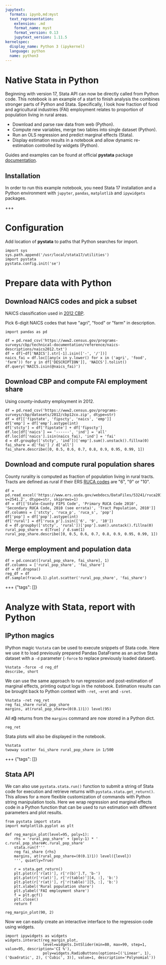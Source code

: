 ```yaml
---
jupytext:
  formats: ipynb,md:myst
  text_representation:
    extension: .md
    format_name: myst
    format_version: 0.13
    jupytext_version: 1.11.5
kernelspec:
  display_name: Python 3 (ipykernel)
  language: python
  name: python3
---
```


# Native Stata in Python

Beginning with version 17, Stata API can now be directly called from Python code. This notebook is an example of a start to finish analysis the combines stronger parts of Python and Stata. Specifically, I look how fraction of food and agricultural industries (FAI) employment relates to proportion of population living in rural areas.

- Download and parse raw data from web (Python).
- Compute new variables, merge two tables into single dataset (Python).
- Run an OLS regression and predict marginal effects (Stata).
- Display estimation results in a notebook and allow dynamic re-estimation controlled by widgets (Python).

Guides and examples can be found at official **pystata** package [documentation](https://www.stata.com/python/pystata/index.html).

## Installation

In order to run this example notebook, you need Stata 17 installation and a Python environment with `jupyter`, `pandas`, `matplotlib` and `ipywidgets` packages.

+++

# Configuration

Add location of **pystata** to paths that Python searches for import.

```{code-cell} ipython3
import sys
sys.path.append('/usr/local/stata17/utilities')
import pystata
pystata.config.init('se')
```

# Prepare data with Python

## Download NAICS codes and pick a subset

NAICS classification used in [2012 CBP](https://www.census.gov/data/datasets/2012/econ/cbp/2012-cbp.html).

Pick 6-digit NAICS codes that have "agri", "food" or "farm" in description.

```{code-cell} ipython3
import pandas as pd

df = pd.read_csv('https://www2.census.gov/programs-surveys/cbp/technical-documentation/reference/naics-descriptions/naics2012.txt')
df = df[~df['NAICS'].str[-1].isin(['-', '/'])]
naics_fai = df.loc[[any(x in y.lower() for x in ('agri', 'food', 'farm')) for y in df['DESCRIPTION']], 'NAICS'].tolist()
df.query('NAICS.isin(@naics_fai)')
```

## Download CBP and compute FAI employment share

Using county-industry employment in 2012.

```{code-cell} ipython3
df = pd.read_csv('https://www2.census.gov/programs-surveys/cbp/datasets/2012/cbp12co.zip', dtype=str)
df = df[['fipstate', 'fipscty', 'naics', 'emp']]
df['emp'] = df['emp'].astype(int)
df['stcty'] = df['fipstate'] + df['fipscty']
df.loc[df['naics'] == '------', 'ind'] = 'all'
df.loc[df['naics'].isin(naics_fai), 'ind'] = 'fai'
d = df.groupby(['stcty', 'ind'])['emp'].sum().unstack().fillna(0)
fai_share = d['fai'] / d['all']
fai_share.describe([0, 0.5, 0.6, 0.7, 0.8, 0.9, 0.95, 0.99, 1])
```

## Download and compute rural population shares

County rurality is computed as fraction of population living in rural tracts. Tracts are defined as rural if their ERS [RUCA codes](https://www.ers.usda.gov/data-products/rural-urban-commuting-area-codes/documentation/) are "6", "9" or "10".

```{code-cell} ipython3
df = pd.read_excel('https://www.ers.usda.gov/webdocs/DataFiles/53241/ruca2010revised.xlsx?v=2541.2', dtype=str, skiprows=1)
df = df[['State-County FIPS Code', 'Primary RUCA Code 2010', 'Secondary RUCA Code, 2010 (see errata)', 'Tract Population, 2010']]
df.columns = ['stcty', 'ruca_p', 'ruca_s', 'pop']
df['pop'] = df['pop'].astype(int)
df['rural'] = df['ruca_p'].isin(['6', '9', '10'])
d = df.groupby(['stcty', 'rural'])['pop'].sum().unstack().fillna(0)
rural_pop_share = d[True] / d.sum(1)
rural_pop_share.describe([0, 0.5, 0.6, 0.7, 0.8, 0.9, 0.95, 0.99, 1])
```

## Merge employment and population data

```{code-cell} ipython3
df = pd.concat([rural_pop_share, fai_share], 1)
df.columns = ['rural_pop_share', 'fai_share']
df = df.dropna()
reg_df = df
df.sample(frac=0.1).plot.scatter('rural_pop_share', 'fai_share')
```

+++ {"tags": []}

# Analyze with Stata, report with Python

## IPython magics

IPython magic `%%stata` can be used to execute snippets of Stata code. Here we use it to load previously prepared Pandas DataFrame as an active Stata dataset with a `-d` parameter (`-force` to replace previously loaded dataset).

```{code-cell} ipython3
%%stata -force -d reg_df
describe, short
```

We can use the same approach to run regression and post-estimation of marginal effects, printing output logs in the notebook. Estimation results can be brought back to Python context with `-ret`, `-eret` and `-sret`.

```{code-cell} ipython3
%%stata -ret reg_ret
reg fai_share rural_pop_share
margins, at(rural_pop_share=(0(0.1)1)) level(95)
```

All **r()** returns from the `margins` command are now stored in a Python dict.

```{code-cell} ipython3
reg_ret
```

Stata plots will also be displayed in the notebook.

```{code-cell} ipython3
%%stata
twoway scatter fai_share rural_pop_share in 1/500
```

+++ {"tags": []}

## Stata API

We can also use `pystata.stata.run()` function to submit a string of Stata code for execution and retrieve returns with `pystata.stata.get_return()`. This allows for a more flexible customization of commands with Python string manipulation tools. Here we wrap regression and marginal effects code in a Python function that can be used to run estimation with different parameters and plot results.

```{code-cell} ipython3
from pystata import stata
import matplotlib.pyplot as plt

def reg_margin_plot(level=95, poly=1):
    rhs = 'rural_pop_share' + (poly-1) * ' c.rural_pop_share#c.rural_pop_share'
    stata.run(f'''
    reg fai_share {rhs}
    margins, at(rural_pop_share=(0(0.1)1)) level({level})
    ''', quietly=True)

    r = stata.get_return()
    plt.plot(r['r(at)'], r['r(b)'].T, 'b-')
    plt.plot(r['r(at)'], r['r(table)'][4, :], 'b:')
    plt.plot(r['r(at)'], r['r(table)'][5, :], 'b:')
    plt.xlabel('Rural population share')
    plt.ylabel('FAI employment share')
    f = plt.gcf()
    plt.close()
    return f

reg_margin_plot(90, 2)
```

Now we can easily create an interactive interface to the regression code using widgets.

```{code-cell} ipython3
import ipywidgets as widgets
widgets.interact(reg_margin_plot,
                 level=widgets.IntSlider(min=80, max=99, step=1, value=95, description='CI %'),
                 poly=widgets.RadioButtons(options=[('Linear', 1), ('Quadratic', 2), ('Cubic', 3)], value=1, description='Polynomial'))
```
